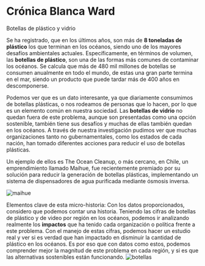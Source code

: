 # Crónica Blanca Ward
Botellas de plástico y vidrio

Se ha registrado, que en los últimos años, son más de **8 toneladas de plástico** los que terminan en los océanos, siendo uno de los mayores desafíos ambientales actuales. 
Específicamente, en términos de volumen, las **botellas de plástico**, son una de las formas más comunes de contaminar los océanos. Se calcula que más de 480 mil millones de botellas se consumen anualmente en todo el mundo, de estas una gran parte termina en el mar, siendo un producto que puede tardar más de 400 años en descomponerse. 

Podemos ver que es un dato interesante, ya que diariamente consumimos de botellas plásticas, o nos rodeamos de personas que lo hacen, por lo que es un elemento común en nuestra sociedad. 
Las **botellas de vidrio** no quedan fuera de este problema, aunque son presentadas como una opción sostenible, también tiene sus desafíos y muchas de ellas también quedan en los océanos. 
A través de nuestra investigación pudimos ver que muchas organizaciones tanto no gubernamentales, como los estados de cada nación, han tomado diferentes acciones para reducir el uso de botellas plásticas. 

Un ejemplo de ellos es The Ocean Cleanup, o más cercano, en Chile, un emprendimiento llamado Maihue, fue recientemente premiado por su solución para reducir la generación de botellas plásticas, implementando un sistema de dispensadores de agua purificada mediante ósmosis inversa. 

![maihue](maihue.png)

Elementos clave de esta micro-historia: Con los datos proporcionados, considero que podemos contar una historia. Teniendo las cifras de botellas de plástico y de video por región en los océanos, podemos ir analizando realmente los **impactos** que ha tenido cada organización o política frente a este problema. Con el manejo de estas cifras, podemos hacer un estudio real y ver si es verdad que han impactado en disminuir la cantidad de plástico en los océanos.  Es por eso que con datos como estos, podemos comprender mejor la magnitud de este problema en cada región, y si es que las alternativas sostenibles están funcionando. 
![botellas](botellas.png)